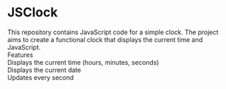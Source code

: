 # JSClock
This repository contains JavaScript code for a simple clock. The project aims to create a functional clock that displays the current time and JavaScript.<br>
Features<br>
Displays the current time (hours, minutes, seconds)<br>
Displays the current date<br>
Updates every second
